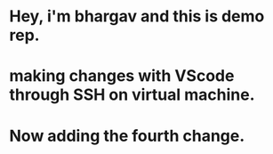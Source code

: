 # Hey, i'm bhargav and this is demo rep.

# making changes with VScode through SSH on virtual machine.
# Now adding the fourth change. 



